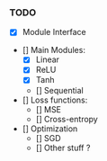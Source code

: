 ### TODO

- [x] Module Interface
- []  Main Modules:
    - [x] Linear
    - [x] ReLU
    - [x] Tanh
    - []  Sequential
- [] Loss functions:
    - [] MSE
    - [] Cross-entropy
- [] Optimization
    - [] SGD
    - [] Other stuff ?

